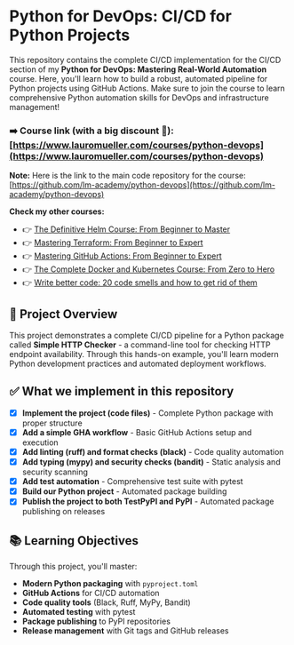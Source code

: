 # Python for DevOps: CI/CD for Python Projects

This repository contains the complete CI/CD implementation for the CI/CD section of my **Python for DevOps: Mastering Real-World Automation** course. Here, you'll learn how to build a robust, automated pipeline for Python projects using GitHub Actions. Make sure to join the course to learn comprehensive Python automation skills for DevOps and infrastructure management!

### ➡️ Course link (with a big discount 🙂): [https://www.lauromueller.com/courses/python-devops](https://www.lauromueller.com/courses/python-devops)

**Note:** Here is the link to the main code repository for the course: [https://github.com/lm-academy/python-devops](https://github.com/lm-academy/python-devops)

**Check my other courses:**

- 👉 [The Definitive Helm Course: From Beginner to Master](https://www.lauromueller.com/courses/definitive-helm-course)
- 👉 [Mastering Terraform: From Beginner to Expert](https://www.lauromueller.com/courses/mastering-terraform)
- 👉 [Mastering GitHub Actions: From Beginner to Expert](https://www.lauromueller.com/courses/mastering-github-actions)
- 👉 [The Complete Docker and Kubernetes Course: From Zero to Hero](https://www.lauromueller.com/courses/docker-kubernetes)
- 👉 [Write better code: 20 code smells and how to get rid of them](https://www.lauromueller.com/courses/writing-clean-code)

## 🎯 Project Overview

This project demonstrates a complete CI/CD pipeline for a Python package called **Simple HTTP Checker** - a command-line tool for checking HTTP endpoint availability. Through this hands-on example, you'll learn modern Python development practices and automated deployment workflows.

## ✅ What we implement in this repository

- [x] **Implement the project (code files)** - Complete Python package with proper structure
- [x] **Add a simple GHA workflow** - Basic GitHub Actions setup and execution
- [x] **Add linting (ruff) and format checks (black)** - Code quality automation
- [x] **Add typing (mypy) and security checks (bandit)** - Static analysis and security scanning
- [x] **Add test automation** - Comprehensive test suite with pytest
- [x] **Build our Python project** - Automated package building
- [x] **Publish the project to both TestPyPI and PyPI** - Automated package publishing on releases

## 📚 Learning Objectives

Through this project, you'll master:

- **Modern Python packaging** with `pyproject.toml`
- **GitHub Actions** for CI/CD automation
- **Code quality tools** (Black, Ruff, MyPy, Bandit)
- **Automated testing** with pytest
- **Package publishing** to PyPI repositories
- **Release management** with Git tags and GitHub releases
